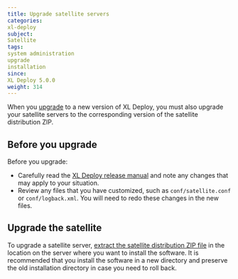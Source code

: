 ```yaml
---
title: Upgrade satellite servers
categories:
xl-deploy
subject:
Satellite
tags:
system administration
upgrade
installation
since:
XL Deploy 5.0.0
weight: 314
---
```


When you [upgrade](/xl-deploy/how-to/upgrade-xl-deploy.html) to a new version of XL Deploy, you must also upgrade your satellite servers to the corresponding version of the satellite distribution ZIP.

## Before you upgrade

Before you upgrade:

* Carefully read the [XL Deploy release manual](/xl-deploy/latest/releasemanual.html) and note any changes that may apply to your situation.
* Review any files that you have customized, such as `conf/satellite.conf` or `conf/logback.xml`. You will need to redo these changes in the new files.

## Upgrade the satellite

To upgrade a satellite server, [extract the satellite distribution ZIP file](/xl-deploy/how-to/install-and-configure-a-satellite-server.html) in the location on the server where you want to install the software. It is recommended that you install the software in a new directory and preserve the old installation directory in case you need to roll back.

